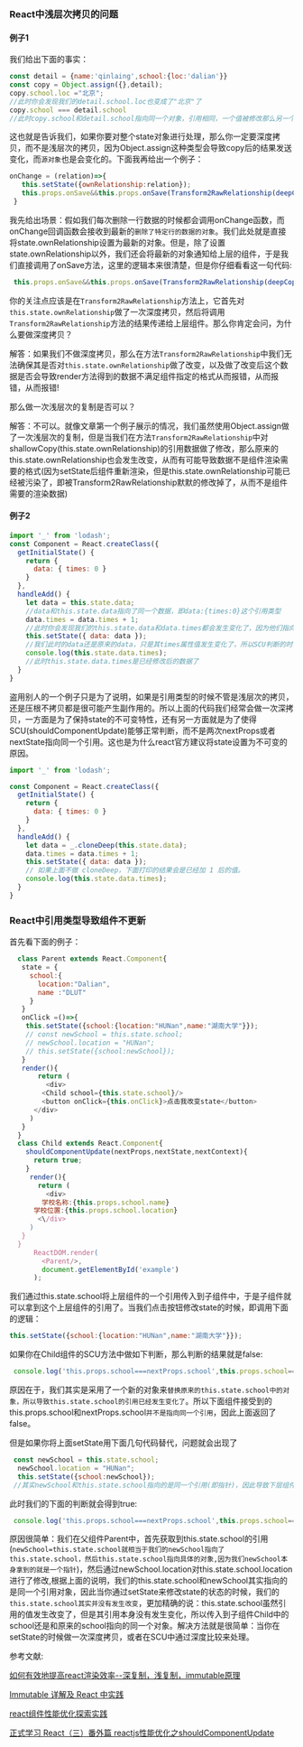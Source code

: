 ### React中浅层次拷贝的问题

#### 例子1
我们给出下面的事实：

```js
const detail = {name:'qinlaing',school:{loc:'dalian'}}
const copy = Object.assign({},detail);
copy.school.loc ="北京";
//此时你会发现我们的detail.school.loc也变成了"北京"了
copy.school === detail.school
//此时copy.school和detail.school指向同一个对象，引用相同，一个值被修改那么另一个同样被修改
```
这也就是告诉我们，如果你要对整个state对象进行处理，那么你一定要深度拷贝，而不是浅层次的拷贝，因为Object.assign这种类型会导致copy后的结果发送变化，而`源对象`也是会变化的。下面我再给出一个例子：

```js
onChange = (relation)=>{
   this.setState({ownRelationship:relation});
   this.props.onSave&&this.props.onSave(Transform2RawRelationship(deepCopy(this.state.ownRelationship)));
 }
```
我先给出场景：假如我们每次删除一行数据的时候都会调用onChange函数，而onChange回调函数会接收到最新的`删除了特定行的数据的对象`。我们此处就是直接将state.ownRelationship设置为最新的对象。但是，除了设置state.ownRelationship以外，我们还会将最新的对象通知给上层的组件，于是我们直接调用了onSave方法，这里的逻辑本来很清楚，但是你仔细看看这一句代码:

```js
 this.props.onSave&&this.props.onSave(Transform2RawRelationship(deepCopy(this.state.ownRelationship)));
```
你的关注点应该是在`Transform2RawRelationship`方法上，它首先对`this.state.ownRelationship`做了一次深度拷贝，然后将调用`Transform2RawRelationship`方法的结果传递给上层组件。那么你肯定会问，为什么要做深度拷贝？

解答：如果我们不做深度拷贝，那么在方法`Transform2RawRelationship`中我们无法确保其是否对`this.state.ownRelationship`做了改变，以及做了改变后这个数据是否会导致render方法得到的数据不满足组件指定的格式从而报错，从而报错，从而报错!

那么做一次浅层次的复制是否可以？

解答：不可以。就像文章第一个例子展示的情况，我们虽然使用Object.assign做了一次浅层次的复制，但是当我们在方法`Transform2RawRelationship`中对shallowCopy(this.state.ownRelationship)的引用数据做了修改，那么原来的this.state.ownRelationship也会发生改变，从而有可能导致数据不是组件渲染需要的格式(因为setState后组件重新渲染，但是this.state.ownRelationship可能已经被污染了，即被Transform2RawRelationship默默的修改掉了，从而不是组件需要的渲染数据)

#### 例子2
```js
import '_' from 'lodash';
const Component = React.createClass({
  getInitialState() {
    return {
      data: { times: 0 }
    }
  },
  handleAdd() {
    let data = this.state.data;
    //data和this.state.data指向了同一个数据，即data:{times:0}这个引用类型
    data.times = data.times + 1;
    //此时你会发现我们的this.state.data和data.times都会发生变化了，因为他们指向同一个引用
    this.setState({ data: data });
    //我们此时的data还是原来的data，只是其times属性值发生变化了，所以SCU判断的时候要小心
    console.log(this.state.data.times);
    //此时this.state.data.times是已经修改后的数据了
  }
}
```
盗用别人的一个例子只是为了说明，如果是引用类型的时候不管是浅层次的拷贝，还是压根不拷贝都是很可能产生副作用的。所以上面的代码我们经常会做一次深拷贝，一方面是为了保持state的不可变特性，还有另一方面就是为了使得SCU(shouldComponentUpdate)能够正常判断，而不是两次nextProps或者nextState指向同一个引用。这也是为什么react官方建议将state设置为不可变的原因。

```js
import '_' from 'lodash';

const Component = React.createClass({
  getInitialState() {
    return {
      data: { times: 0 }
    }
  },
  handleAdd() {
    let data = _.cloneDeep(this.state.data);
    data.times = data.times + 1;
    this.setState({ data: data });
    // 如果上面不做 cloneDeep，下面打印的结果会是已经加 1 后的值。
    console.log(this.state.data.times);
  }
}
```

### React中引用类型导致组件不更新
首先看下面的例子：
```js
  class Parent extends React.Component{
   state = {
     school:{
       location:"Dalian",
       name :"DLUT"
     }
   }
   onClick =()=>{
    this.setState({school:{location:"HUNan",name:"湖南大学"}});
    // const newSchool = this.state.school;
    // newSchool.location = "HUNan";
    // this.setState({school:newSchool});
   }
   render(){
       return (
         <div>
        <Child school={this.state.school}/>
        <button onClick={this.onClick}>点击我改变state</button>
      </div>
     )
   }
  }
  class Child extends React.Component{
    shouldComponentUpdate(nextProps,nextState,nextContext){
      return true;
    }
     render(){
       return (
         <div>
        学校名称:{this.props.school.name}
      学校位置:{this.props.school.location}
       <\/div>
     )
   }
  }
      ReactDOM.render(
        <Parent/>,
        document.getElementById('example')
      );
```
我们通过this.state.school将上层组件的一个引用传入到子组件中，于是子组件就可以拿到这个上层组件的引用了。当我们点击按钮修改state的时候，即调用下面的逻辑：

```js
this.setState({school:{location:"HUNan",name:"湖南大学"}});
```
如果你在Child组件的SCU方法中做如下判断，那么判断的结果就是false:

```js
 console.log('this.props.school===nextProps.school',this.props.school===nextProps.school);
```
原因在于，我们其实是采用了一个新的对象来`替换原来的this.state.school中的对象，所以导致this.state.school的引用已经发生变化了`。所以下面组件接受到的this.props.school和nextProps.school`并不是指向同一个引用`，因此上面返回了false。

但是如果你将上面setState用下面几句代码替代，问题就会出现了

```js
 const newSchool = this.state.school;
  newSchool.location = "HUNan";
  this.setState({school:newSchool});
 //其实newSchool和this.state.school指向的是同一个引用(即指针)，因此导致下层组件接受到的this.props.school依然是同一个引用。即，此时我们的变量newSchool保存的是引用而不是一个对象，不过其引用的值指向的是该对象
```
此时我们的下面的判断就会得到true:

```js
 console.log('this.props.school===nextProps.school',this.props.school===nextProps.school);
```
原因很简单：我们在父组件Parent中，首先获取到this.state.school的引用(`newSchool=this.state.school就相当于我们的newSchool指向了this.state.school，然后this.state.school指向具体的对象,因为我们newSchool本身拿到的就是一个指针`)，然后通过newSchool.location对this.state.school.location进行了修改,根据上面的说明，我们的this.state.school和newSchool其实指向的是同一个引用对象，因此当你通过setState来修改state的状态的时候，我们的`this.state.school其实并没有发生改变`，更加精确的说：this.state.school虽然引用的值发生改变了，但是其引用本身没有发生变化，所以传入到子组件Child中的school还是和原来的school指向的同一个对象。解决方法就是很简单：当你在setState的时候做一次深度拷贝，或者在SCU中通过深度比较来处理。



参考文献:

[如何有效地提高react渲染效率--深复制，浅复制，immutable原理](http://blog.csdn.net/u010977147/article/details/61195784)

[Immutable 详解及 React 中实践](https://github.com/camsong/blog/issues/3)

[react组件性能优化探索实践](http://www.imweb.io/topic/577512fe732b4107576230b9)

[正式学习 React（三）番外篇 reactjs性能优化之shouldComponentUpdate](http://www.cnblogs.com/huenchao/p/6096254.html)
